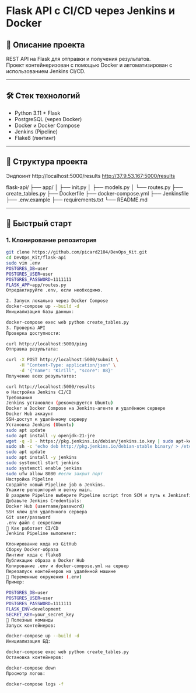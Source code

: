 # Flask API с CI/CD через Jenkins и Docker


## 📌 Описание проекта

REST API на Flask для отправки и получения результатов.  
Проект контейнеризован с помощью Docker и автоматизирован с использованием Jenkins CI/CD.

---

## 🛠️ Стек технологий

- Python 3.11 + Flask  
- PostgreSQL (через Docker)  
- Docker и Docker Compose  
- Jenkins (Pipeline)  
- Flake8 (линтинг)

---

## 📁 Структура проекта
Эндпоинт http://localhost:5000/results http://37.9.53.167:5000/results

flask-api/
├── app/
│ ├── init.py
│ ├── models.py
│ └── routes.py
├── create_tables.py
├── Dockerfile
├── docker-compose.yml
├── Jenkinsfile
├── .env.example
├── requirements.txt
└── README.md


---

## 🚀 Быстрый старт

### 1. Клонирование репозитория

```bash
git clone https://github.com/picard2104/DevOps_Kit.git
cd DevOps_Kit/flask-api
sudo vim .env
POSTGRES_DB=user
POSTGRES_USER=user
POSTGRES_PASSWORD=1111111
FLASK_APP=app/routes.py
Отредактируйте .env, если необходимо.

2. Запуск локально через Docker Compose
docker-compose up --build -d
Инициализация базы данных:

docker-compose exec web python create_tables.py
3. Проверка API
Проверка доступности:

curl http://localhost:5000/ping
Отправка результата:

curl -X POST http://localhost:5000/submit \
     -H "Content-Type: application/json" \
     -d '{"name": "Kirill", "score": 88}'
Получение всех результатов:

curl http://localhost:5000/results
⚙️ Настройка Jenkins CI/CD
Требования
Jenkins установлен (рекомендуется Ubuntu)
Docker и Docker Compose на Jenkins-агенте и удалённом сервере
Docker Hub аккаунт
SSH-доступ к удалённому серверу
Установка Jenkins (Ubuntu)
sudo apt update
sudo apt install -y openjdk-21-jre
wget -q -O - https://pkg.jenkins.io/debian/jenkins.io.key | sudo apt-key add -
sudo sh -c 'echo deb http://pkg.jenkins.io/debian-stable binary/ > /etc/apt/sources.list.d/jenkins.list'
sudo apt update
sudo apt install -y jenkins
sudo systemctl start jenkins
sudo systemctl enable jenkins
sudo ufw allow 8080 #если закрыт порт
Настройка Pipeline
Создайте новый Pipeline job в Jenkins.
Укажите репозиторий и ветку main.
В разделе Pipeline выберите Pipeline script from SCM и путь к Jenkinsfile.
Добавьте Jenkins Credentials:
Docker Hub (username/password)
SSH ключ для удалённого сервера
Git user/password
.env файл с секретами
🔁 Как работает CI/CD
Jenkins Pipeline выполняет:

Клонирование кода из GitHub
Сборку Docker-образа
Линтинг кода с flake8
Публикацию образа в Docker Hub
Копирование .env и docker-compose.yml на сервер
Перезапуск контейнеров на удалённой машине
🔐 Переменные окружения (.env)
Пример:

POSTGRES_DB=user
POSTGRES_USER=user
POSTGRES_PASSWORD=1111111
FLASK_ENV=development
SECRET_KEY=your_secret_key
🧪 Полезные команды
Запуск контейнеров:

docker-compose up --build -d
Инициализация БД:

docker-compose exec web python create_tables.py
Остановка контейнеров:

docker-compose down
Просмотр логов:

docker-compose logs -f
